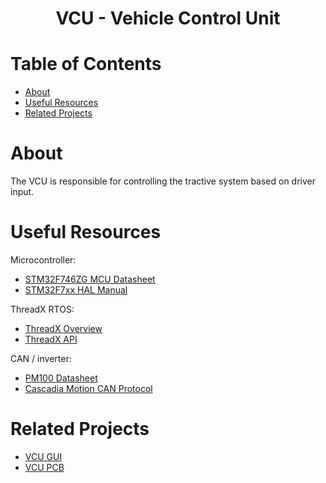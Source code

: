 <h1 align="center"> VCU - Vehicle Control Unit </h2>

# Table of Contents

- [About](#about)
- [Useful Resources](#useful-resources)
- [Related Projects](#related-projects)

# About

The VCU is responsible for controlling the tractive system based on driver
input.

# Useful Resources

Microcontroller:

- [STM32F746ZG MCU Datasheet](https://www.st.com/resource/en/datasheet/stm32f746zg.pdf)
- [STM32F7xx HAL Manual](https://www.st.com/resource/en/user_manual/dm00189702-description-of-stm32f7-hal-and-lowlayer-drivers-stmicroelectronics.pdf)

ThreadX RTOS:

- [ThreadX Overview](https://docs.microsoft.com/en-us/azure/rtos/threadx/overview-threadx)
- [ThreadX API](https://docs.microsoft.com/en-us/azure/rtos/threadx/chapter4)

CAN / inverter:

- [PM100 Datasheet](https://www.cascadiamotion.com/images/catalog/DataSheets/PM100.pdf)
- [Cascadia Motion CAN Protocol](https://app.box.com/s/vf9259qlaadhzxqiqrt5cco8xpsn84hk/file/27334613044)

# Related Projects

- [VCU GUI](https://github.com/sufst/vcu-gui)
- [VCU PCB](https://github.com/sufst/pcb)
